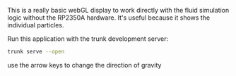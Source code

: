 This is a really basic webGL display to work directly with the fluid simulation logic without the RP2350A hardware.  It's useful because it shows the individual particles.

Run this application with the trunk development server:

```bash
trunk serve --open
```

use the arrow keys to change the direction of gravity